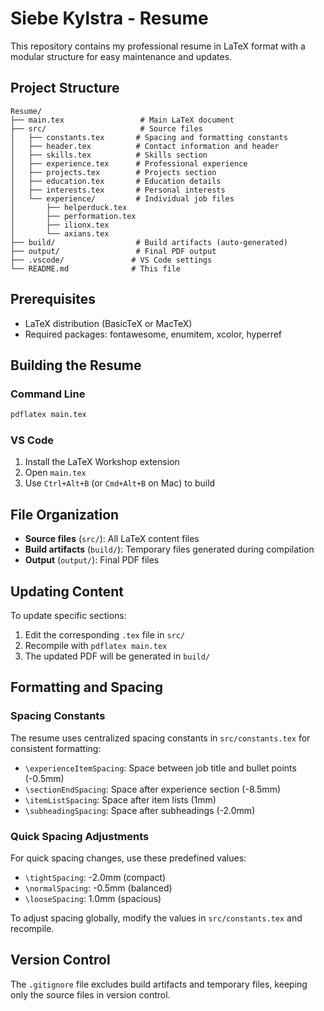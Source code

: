 # Siebe Kylstra - Resume

This repository contains my professional resume in LaTeX format with a modular structure for easy maintenance and updates.

## Project Structure

```
Resume/
├── main.tex                 # Main LaTeX document
├── src/                     # Source files
│   ├── constants.tex       # Spacing and formatting constants
│   ├── header.tex          # Contact information and header
│   ├── skills.tex          # Skills section
│   ├── experience.tex      # Professional experience
│   ├── projects.tex        # Projects section
│   ├── education.tex       # Education details
│   ├── interests.tex       # Personal interests
│   └── experience/         # Individual job files
│       ├── helperduck.tex
│       ├── performation.tex
│       ├── ilionx.tex
│       └── axians.tex
├── build/                  # Build artifacts (auto-generated)
├── output/                 # Final PDF output
├── .vscode/               # VS Code settings
└── README.md              # This file
```

## Prerequisites

- LaTeX distribution (BasicTeX or MacTeX)
- Required packages: fontawesome, enumitem, xcolor, hyperref

## Building the Resume

### Command Line

```bash
pdflatex main.tex
```

### VS Code

1. Install the LaTeX Workshop extension
2. Open `main.tex`
3. Use `Ctrl+Alt+B` (or `Cmd+Alt+B` on Mac) to build

## File Organization

- **Source files** (`src/`): All LaTeX content files
- **Build artifacts** (`build/`): Temporary files generated during compilation
- **Output** (`output/`): Final PDF files

## Updating Content

To update specific sections:

1. Edit the corresponding `.tex` file in `src/`
2. Recompile with `pdflatex main.tex`
3. The updated PDF will be generated in `build/`

## Formatting and Spacing

### Spacing Constants

The resume uses centralized spacing constants in `src/constants.tex` for consistent formatting:

- `\experienceItemSpacing`: Space between job title and bullet points (-0.5mm)
- `\sectionEndSpacing`: Space after experience section (-8.5mm)
- `\itemListSpacing`: Space after item lists (1mm)
- `\subheadingSpacing`: Space after subheadings (-2.0mm)

### Quick Spacing Adjustments

For quick spacing changes, use these predefined values:

- `\tightSpacing`: -2.0mm (compact)
- `\normalSpacing`: -0.5mm (balanced)
- `\looseSpacing`: 1.0mm (spacious)

To adjust spacing globally, modify the values in `src/constants.tex` and recompile.

## Version Control

The `.gitignore` file excludes build artifacts and temporary files, keeping only the source files in version control.
